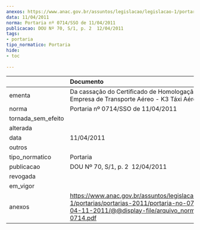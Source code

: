 ```yaml
---
anexos: https://www.anac.gov.br/assuntos/legislacao/legislacao-1/portarias/portarias-2011/portaria-no-0714-sso-de-04-11-2011/@@display-file/arquivo_norma/PA2011-0714.pdf
data: 11/04/2011
norma: Portaria nº 0714/SSO de 11/04/2011
publicacao: DOU Nº 70, S/1, p. 2  12/04/2011
tags:
- portaria
tipo_normatico: Portaria
hide: 
- toc 
 
---
```


|                    | Documento                                                                                                                                                         |
|:-------------------|:------------------------------------------------------------------------------------------------------------------------------------------------------------------|
| ementa             | Da cassação do Certificado de Homologação de Empresa de Transporte Aéreo - K3 Táxi Aéreo Ltda.                                                                    |
| norma              | Portaria nº 0714/SSO de 11/04/2011                                                                                                                                |
| tornada_sem_efeito |                                                                                                                                                                   |
| alterada           |                                                                                                                                                                   |
| data               | 11/04/2011                                                                                                                                                        |
| outros             |                                                                                                                                                                   |
| tipo_normatico     | Portaria                                                                                                                                                          |
| publicacao         | DOU Nº 70, S/1, p. 2  12/04/2011                                                                                                                                  |
| revogada           |                                                                                                                                                                   |
| em_vigor           |                                                                                                                                                                   |
| anexos             | https://www.anac.gov.br/assuntos/legislacao/legislacao-1/portarias/portarias-2011/portaria-no-0714-sso-de-04-11-2011/@@display-file/arquivo_norma/PA2011-0714.pdf |